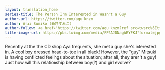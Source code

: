 ```yaml
---
layout: translation_home
series-title: The Person I'm Interested in Wasn't a Guy
author-url: https://twitter.com/agu_knzm
author: Arai Sumiko (新井すみこ)
author-follow: <a href="https://twitter.com/agu_knzm?ref_src=twsrc%5Etfw" class="twitter-follow-button" data-size="large" data-dnt="true" data-show-count="false">Follow @agu_knzm</a><script async src="https://platform.twitter.com/widgets.js" charset="utf-8"></script>
title-image-url: https://pbs.twimg.com/media/FP9AJDNagAEYFKJ?format=jpg&name=large
---
```

Recently at the the CD shop Aya frequents, she met a guy she's interested in.
A cool boy dressed head-to-toe in all black! However,
the "guy" Mitsuki is having conflicted feelings about the situation; after all, they aren't a guy!
Just how will this relationship between boy(?) and girl evolve?